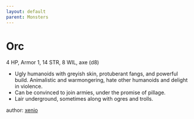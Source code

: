 ```yaml
---
layout: default
parent: Monsters
---
```


# Orc
4 HP, Armor 1, 14 STR, 8 WIL, axe (d8)

- Ugly humanoids with greyish skin, protuberant fangs, and powerful build. Animalistic and warmongering, hate other humanoids and delight in violence.
- Can be convinced to join armies, under the promise of pillage.
- Lair underground, sometimes along with ogres and trolls.

author: [xenio](https://xenioinabottle.blogspot.com/2021/03/classic-monsters-for-cairnito-part-2.html)
